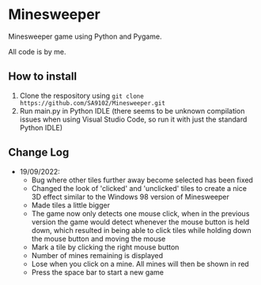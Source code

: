 # Minesweeper

Minesweeper game using Python and Pygame.

All code is by me.

## How to install

1. Clone the respository using ```git clone https://github.com/SA9102/Minesweeper.git```
2. Run main.py in Python IDLE (there seems to be unknown compilation issues when using Visual Studio Code, so run it with just the standard Python IDLE)

## Change Log

- 19/09/2022:
  - Bug where other tiles further away become selected has been fixed
  - Changed the look of 'clicked' and 'unclicked' tiles to create a nice 3D effect similar to the Windows 98 version of Minesweeper
  - Made tiles a little bigger
  - The game now only detects one mouse click, when in the previous version the game would detect whenever the mouse button is held down, which resulted in being able to click tiles while holding down the mouse button and moving the mouse
  - Mark a tile by clicking the right mouse button
  - Number of mines remaining is displayed
  - Lose when you click on a mine. All mines will then be shown in red
  - Press the space bar to start a new game
